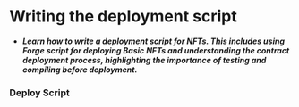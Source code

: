 # Writing the deployment script
- ***Learn how to write a deployment script for NFTs. This includes using Forge script for deploying Basic NFTs and understanding the contract deployment process, highlighting the importance of testing and compiling before deployment.***

### Deploy Script

